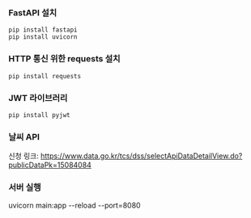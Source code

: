 ### FastAPI 설치
```
pip install fastapi
pip install uvicorn
```

### HTTP 통신 위한 requests 설치
```
pip install requests
```

### JWT 라이브러리
```
pip install pyjwt
```

### 날씨 API
신청 링크: https://www.data.go.kr/tcs/dss/selectApiDataDetailView.do?publicDataPk=15084084


### 서버 실행
uvicorn main:app --reload --port=8080